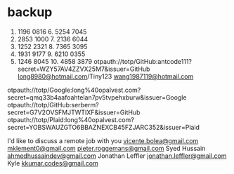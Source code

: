 # backup
1. 1196 0816		 6. 5254 7045
2. 2853 1000		 7. 2136 6044
3. 1252 2321		 8. 7365 3095
4. 1931 9177		 9. 6210 0355
5. 1246 8045		10. 4858 3879
otpauth://totp/GitHub:antcode111?secret=WZY57AV4ZZVX25M7&issuer=GitHub
long8980@hotmail.com/Tiny123
wang1987119@hotmail.com

otpauth://totp/Google:long%40opalvest.com?secret=qmq33b4aafoahtelan7pv5tvpehxburw&issuer=Google
otpauth://totp/GitHub:serberm?secret=G7V2OVSFMJTWTIXF&issuer=GitHub
otpauth://totp/Plaid:long%40opalvest.com?secret=YOBSWAUZGTO6BBAZNEXCB45FZJARC352&issuer=Plaid


I'd like to discuss a remote job with you
vicente.bolea@gmail.com
mklement0@gmail.com
pieter.roggemans@gmail.com
Syed Hussain <ahmedhussaindev@gmail.com>
Jonathan Leffler <jonathan.leffler@gmail.com>
Kyle <kkumar.codes@gmail.com>
